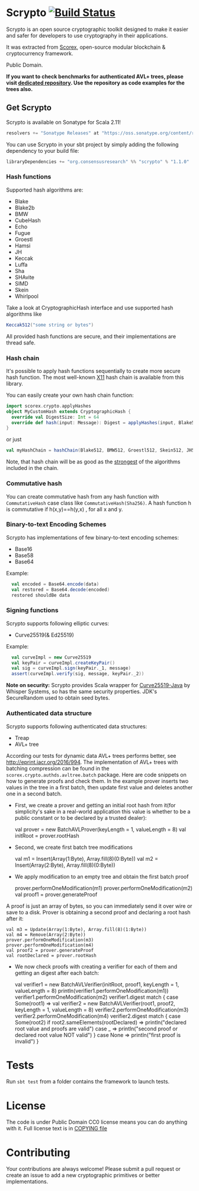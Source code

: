 # Scrypto [![Build Status](https://travis-ci.org/input-output-hk/scrypto.svg?branch=master)](https://travis-ci.org/input-output-hk/scrypto)

Scrypto is an open source cryptographic toolkit designed to make it easier and safer for developers to use cryptography in their applications.

It was extracted from [Scorex](https://github.com/ScorexProject/Scorex-Lagonaki), open-source modular blockchain & cryptocurrency framework.

Public Domain.

**If you want to check benchmarks for authenticated AVL+ trees, please visit [dedicated repository](https://github.com/input-output-hk/scrypto-benchmarks).
Use the repository as code examples for the trees also.**

## Get Scrypto

Scrypto is available on Sonatype for Scala 2.11!
```scala
resolvers += "Sonatype Releases" at "https://oss.sonatype.org/content/repositories/releases/"
```

You can use Scrypto in your sbt project by simply adding the following dependency to your build file:
```scala
libraryDependencies += "org.consensusresearch" %% "scrypto" % "1.1.0"
```

### Hash functions

Supported hash algorithms are:
- Blake
- Blake2b
- BMW
- CubeHash
- Echo
- Fugue
- Groestl
- Hamsi
- JH
- Keccak
- Luffa
- Sha
- SHAvite
- SIMD
- Skein
- Whirlpool
       
Take a look at CryptographicHash interface and use supported hash algorithms like
```scala
Keccak512("some string or bytes")
```
All provided hash functions are secure, and their implementations are thread safe.

### Hash chain

It's possible to apply hash functions sequentially to create more secure hash function. The most well-known [X11](http://en.wiki.dashninja.pl/wiki/X11) hash chain is available from this library.

You can easily create your own hash chain function:
```scala
import scorex.crypto.applyHashes
object MyCustomHash extends CryptographicHash {
  override val DigestSize: Int = 64
  override def hash(input: Message): Digest = applyHashes(input, Blake512, Sha512, Groestl512, Skein512)
}
```
or just
```scala
val myHashChain = hashChain(Blake512, BMW512, Groestl512, Skein512, JH512, Keccak512, Luffa512, Wirlpool)
```
Note, that hash chain will be as good as the [strongest](https://en.wikipedia.org/wiki/Cryptographic_hash_function#Concatenation_of_cryptographic_hash_functions) of the algorithms included in the chain.

### Commutative hash

You can create commutative hash from any hash function with `CommutativeHash` case class like `CommutativeHash(Sha256)`.
A hash function h is commutative if h(x,y)==h(y,x) , for all x and y.

### Binary-to-text Encoding Schemes

Scrypto has implementations of few binary-to-text encoding schemes:

- Base16
- Base58
- Base64

Example:

```scala
  val encoded = Base64.encode(data)
  val restored = Base64.decode(encoded)
  restored shouldBe data
```

### Signing functions

Scrypto supports following elliptic curves:

- Curve25519(& Ed25519)

Example:

```scala
  val curveImpl = new Curve25519
  val keyPair = curveImpl.createKeyPair()
  val sig = curveImpl.sign(keyPair._1, message)
  assert(curveImpl.verify(sig, message, keyPair._2))
```

**Note on security:** Scrypto provides Scala wrapper for [Curve25519-Java](https://github.com/WhisperSystems/curve25519-java) by
Whisper Systems, so has the same security properties. JDK's SecureRandom used to obtain seed bytes.

### Authenticated data structure

Scrypto supports following authenticated data structures:

- Treap
- AVL+ tree

According our tests for dynamic data AVL+ trees performs better, see http://eprint.iacr.org/2016/994. The implementation
of AVL+ trees with batching compression can be found in the `scorex.crypto.authds.avltree.batch` package. Here are code snippets on how to generate
proofs and check them. In the example prover inserts two values in the tree in a first batch, then update first value and deletes another one in a second batch. 
 
* First, we create a prover and getting an initial root hash from it(for simplicity's sake
in a real-world application this value is whether to be a public constant or to be declared by a 
trusted dealer):


    val prover = new BatchAVLProver(keyLength = 1, valueLength = 8)
    val initRoot = prover.rootHash


* Second, we create first batch tree modifications 


    val m1 = Insert(Array(1:Byte), Array.fill(8)(0:Byte))
    val m2 = Insert(Array(2:Byte), Array.fill(8)(0:Byte))

    
* We apply modification to an empty tree and obtain the first batch proof
    
    
    prover.performOneModification(m1)
    prover.performOneModification(m2)
    val proof1 = prover.generateProof
    
      
A proof is just an array of bytes, so you can immediately send it over 
wire or save to a disk. Prover is obtaining a second proof and declaring a
root hash after it:


    val m3 = Update(Array(1:Byte), Array.fill(8)(1:Byte))
    val m4 = Remove(Array(2:Byte))
    prover.performOneModification(m3)
    prover.performOneModification(m4)
    val proof2 = prover.generateProof
    val rootDeclared = prover.rootHash


* We now check proofs with creating a verifier for each of them and getting an 
digest after each batch:


    val verifier1 = new BatchAVLVerifier(initRoot, proof1, keyLength = 1, valueLength = 8)
    println(verifier1.performOneModification(m1))
    verifier1.performOneModification(m2)
    verifier1.digest match {
      case Some(root1) =>
        val verifier2 = new BatchAVLVerifier(root1, proof2, keyLength = 1, valueLength = 8)
        verifier2.performOneModification(m3)
        verifier2.performOneModification(m4)
        verifier2.digest match {
          case Some(root2) if root2.sameElements(rootDeclared) => println("declared root value and proofs are valid")
          case _ => println("second proof or declared root value  NOT valid")
        }
      case None =>
        println("first proof is invalid")
    }

# Tests

Run `sbt test` from a folder contains the framework to launch tests.

# License

The code is under Public Domain CC0 license means you can do anything with it. Full license text is in [COPYING file](https://github.com/ScorexProject/scrypto/blob/master/COPYING)

# Contributing

Your contributions are always welcome! Please submit a pull request or create an issue to add a new cryptographic primitives or better implementations.
